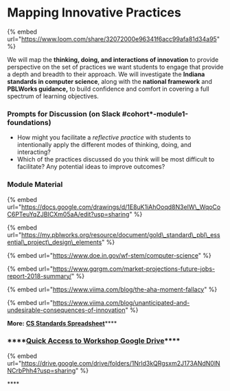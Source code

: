 # Mapping Innovative Practices

{% embed url="https://www.loom.com/share/32072000e96341f6acc99afa81d34a95" %}

We will map the **thinking, doing, and interactions of innovation** to provide perspective on the set of practices we want students to engage that provide a depth and breadth to their approach. We will investigate the **Indiana standards in computer science**, along with the **national framework** and **PBLWorks guidance,** to build confidence and comfort in covering a full spectrum of learning objectives.

### Prompts for Discussion \(on Slack \#cohort\*-module1-foundations\)

* How might you facilitate a _reflective practice_ with students to intentionally apply the different modes of thinking, doing, and interacting?
* Which of the practices discussed do you think will be most difficult to facilitate? Any potential ideas to improve outcomes?

### Module Material

{% embed url="https://docs.google.com/drawings/d/1E8uK1iAhOoqd8N3eIW\_WqoCoC6PTeuYqZJBICXm05aA/edit?usp=sharing" %}

{% embed url="https://my.pblworks.org/resource/document/gold\_standard\_pbl\_essential\_project\_design\_elements" %}

{% embed url="https://www.doe.in.gov/wf-stem/computer-science" %}

{% embed url="https://www.gqrgm.com/market-projections-future-jobs-report-2018-summary/" %}

{% embed url="https://www.viima.com/blog/the-aha-moment-fallacy" %}

{% embed url="https://www.viima.com/blog/unanticipated-and-undesirable-consequences-of-innovation" %}

**More:**  [**CS Standards Spreadsheet**](https://docs.google.com/spreadsheets/d/1NX5hL3benDO9Ruo85qzssl6qO0L2v6Ae2jEJlGQd6JU/edit?usp=sharing)\*\*\*\*

### \*\*\*\*[**Quick Access to Workshop Google Drive**](https://drive.google.com/drive/folders/1Nrld3kQRgsxm2J173ANdN0lNNCrbPhh4?usp=sharing)\*\*\*\*

{% embed url="https://drive.google.com/drive/folders/1Nrld3kQRgsxm2J173ANdN0lNNCrbPhh4?usp=sharing" %}

\*\*\*\*

